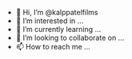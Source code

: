 - 👋 Hi, I’m @kalppatelfilms
- 👀 I’m interested in ...
- 🌱 I’m currently learning ...
- 💞️ I’m looking to collaborate on ...
- 📫 How to reach me ...

<!---
kalppatelfilms/kalppatelfilms is a ✨ special ✨ repository because its `README.md` (this file) appears on your GitHub profile.
You can click the Preview link to take a look at your changes.
--->

